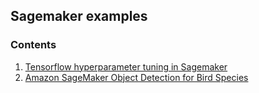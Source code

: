 ## Sagemaker examples

### Contents
1. [Tensorflow hyperparameter tuning in Sagemaker](tensorflow-hyperparam-tuning)
2. [Amazon SageMaker Object Detection for Bird Species](sagemaker-object-detection)
